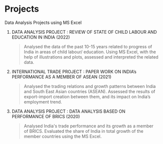 # Projects
Data Analysis Projects using MS Excel 

1) DATA ANALYSIS PROJECT : REVIEW OF STATE OF CHILD LABOUR AND EDUCATION IN INDIA (2022)
    > Analysed the data of the past 10-15 years related to progress of India in areas of child labour/ education.
    > Using MS Excel, with the help of illustrations and plots, assessed and interpreted the related data.
    
2) INTERNATIONAL TRADE PROJECT : PAPER WORK ON INDIA’s PERFORMANCE AS A MEMBER OF ASEAN (2021)
    > Analysed the trading relations and growth patterns between India and South East Asian countries (ASEAN).
    > Assessed the results of export-import creation between them, and its impact on India’s employment trend.
    
3) DATA ANALYSIS PROJECT : DATA ANALYSIS BASED ON PERFORMANCE OF BRICS (2020)
     > Analysed India's trade performance and its growth as a member of BRICS.
     > Evaluated the share of India in total growth of the member countries using the MS Excel. 
